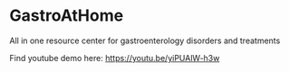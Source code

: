 # GastroAtHome

All in one resource center for gastroenterology disorders and treatments

Find youtube demo here: https://youtu.be/yiPUAlW-h3w

